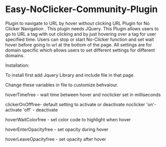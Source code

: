 # Easy-NoClicker-Community-Plugin
Plugin to navigate to URL by hover without clicking URL
Plugin for No Clicker Navigation . 
This plugin needs JQuery. This Plugin allows users to go to URL a tag with out clicking and by just hovering over a tag for user specified time.
Users can stop or start No-Clicker function and set wait hover before going to url at the bottom of the page.
All settings are for domain specific which allows users to set different settings for different domains.

Installation:

To install first add Jquery Library and include file in that page.

<script src="https://ajax.googleapis.com/ajax/libs/jquery/3.2.1/jquery.min.js"></script>
<script src="EasyNoClickerCommunityPlugin.js"></script>


Change these variables in file to customize behvaiour.

hoverTimefree - wait time between hover and noclicker set in milliseconds

clickerOnOfffree- default setting to activate or deactivate noclicker 'on'- activate 'off' - deactivate

hoverWaitColorfree - set color code to highlight when hover

hoverEnterOpacityfree - set opacity during hover

hoverLeaveOpacityfree - set opacity after hover
